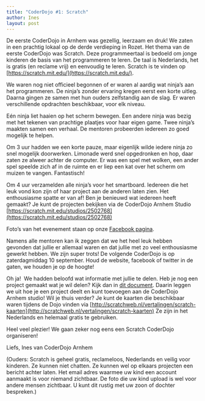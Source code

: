 ```yaml
---
title: "CoderDojo #1: Scratch"
author: Ines
layout: post
---
```

De eerste CoderDojo in Arnhem was gezellig, leerzaam en druk! We zaten in een prachtig lokaal op de derde verdieping in Rozet. Het thema van de eerste CoderDojo was Scratch. Deze programmeertaal is bedoeld om jonge kinderen de basis van het programmeren te leren. De taal is Nederlands, het is gratis (en reclame vrij) en eenvoudig te leren. Scratch is te vinden op [https://scratch.mit.edu/](https://scratch.mit.edu/).

We waren nog niet officieel begonnen of er waren al aardig wat ninja’s aan het programmeren. De ninja’s zonder ervaring kregen eerst een korte uitleg. Daarna gingen ze samen met hun ouders zelfstandig aan de slag. Er waren verschillende opdrachten beschikbaar, voor elk niveau.

Eén ninja liet haaien op het scherm bewegen. Een andere ninja was bezig met het tekenen van prachtige plaatjes voor haar eigen game. Twee ninja’s maakten samen een verhaal. De mentoren probeerden iedereen zo goed mogelijk te helpen.

Om 3 uur hadden we een korte pauze, maar eigenlijk wilde iedere ninja zo snel mogelijk doorwerken. Limonade werd snel opgedronken en hop, daar zaten ze alweer achter de computer. Er was een spel met wolken, een ander spel speelde zich af in de ruimte en er liep een kat over het scherm om muizen te vangen. Fantastisch!

Om 4 uur verzamelden alle ninja’s voor het smartboard. Iedereen die het leuk vond kon zijn of haar project aan de anderen laten zien. Het enthousiasme spatte er van af! Ben je benieuwd wat iedereen heeft gemaakt? Je kunt de projecten bekijken via de CoderDojo Arnhem Studio [https://scratch.mit.edu/studios/2502768](https://scratch.mit.edu/studios/2502768)

Foto’s van het evenement staan op onze [Facebook pagina](https://www.facebook.com/222835431426609/photos/?tab=album&amp;album_id=262389527471199).

Namens alle mentoren kan ik zeggen dat we het heel leuk hebben gevonden dat jullie er allemaal waren en dat jullie met zo veel enthousiasme gewerkt hebben. We zijn super trots!
De volgende CoderDojo is op zaterdagmiddag 10 september. Houd de website, facebook of twitter in de gaten, we houden je op de hoogte!

Oh ja!  We hadden beloofd wat informatie met jullie te delen.
Heb je nog een project gemaakt wat je wil delen? Kijk dan in [dit document](/static/pdf/ScratchProjectDelen.pdf). Daarin leggen we uit hoe je een project deelt en kunt toevoegen aan de CoderDojo Arnhem studio!
Wil je thuis verder? Je kunt de kaarten die beschikbaar waren tijdens de Dojo vinden via [http://scratchweb.nl/vertalingen/scratch-kaarten](http://scratchweb.nl/vertalingen/scratch-kaarten) Ze zijn in het Nederlands en helemaal gratis te gebruiken.

Heel veel plezier! We gaan zeker nog eens een Scratch CoderDojo organiseren!

Liefs, Ines van CoderDojo Arnhem

(Ouders: Scratch is geheel gratis, reclameloos, Nederlands en veilig voor kinderen. Ze kunnen niet chatten. Ze kunnen wel op elkaars projecten een bericht achter laten. Het email adres waarmee uw kind een account aanmaakt is voor niemand zichtbaar. De foto die uw kind upload is wel voor andere mensen zichtbaar. U kunt dit rustig met uw zoon of dochter bespreken.)